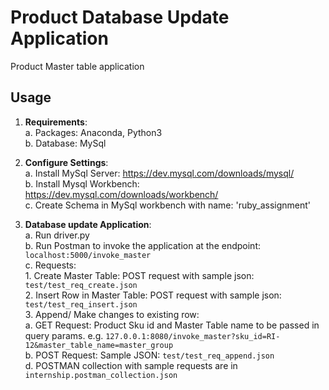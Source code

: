 # Product Database Update Application
Product Master table application

## Usage
1.	**Requirements**:  
    a.	Packages: Anaconda, Python3  
    b.	Database: MySql   
    
2.	**Configure Settings**:  
    a.	Install MySql Server: https://dev.mysql.com/downloads/mysql/    
    b.  Install Mysql Workbench: https://dev.mysql.com/downloads/workbench/   
    c.  Create Schema in MySql workbench with name: 'ruby_assignment'   
    
3.	**Database update Application**:  
    a.	Run driver.py   
    b.  Run Postman to invoke the application at the endpoint: `localhost:5000/invoke_master`    
    c.  Requests:       
            1. Create Master Table:  POST request with sample json: `test/test_req_create.json`     
            2. Insert Row in Master Table: POST request with sample json: `test/test_req_insert.json`      
            3. Append/ Make changes to existing row:         
                a. GET Request: Product Sku id and Master Table name to be passed in query params. e.g. `127.0.0.1:8080/invoke_master?sku_id=RI-12&master_table_name=master_group`   
                b. POST Request: Sample JSON: `test/test_req_append.json`        
    d. POSTMAN collection with sample requests are in `internship.postman_collection.json`
